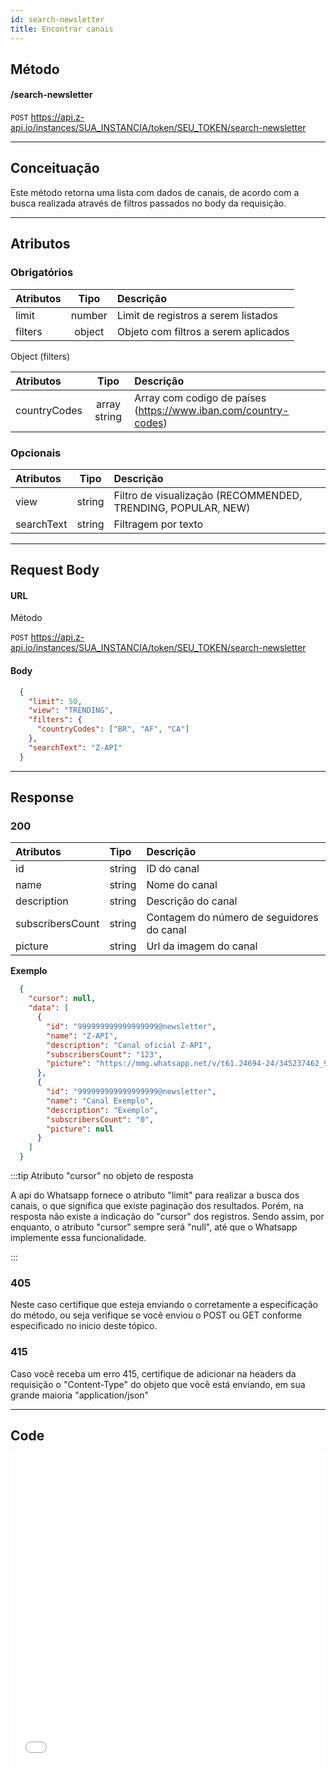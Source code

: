 ```yaml
---
id: search-newsletter
title: Encontrar canais
---
```


## Método

#### /search-newsletter

`POST` https://api.z-api.io/instances/SUA_INSTANCIA/token/SEU_TOKEN/search-newsletter

---

## Conceituação

Este método retorna uma lista com dados de canais, de acordo com a busca realizada através de filtros passados no body da requisição.

---

## Atributos

### Obrigatórios

| Atributos   |  Tipo  | Descrição                            |
| :---------  | :----: | :----------------------------------- |
| limit       | number | Limit de registros a serem listados  |
| filters     | object | Objeto com filtros a serem aplicados |

Object (filters)

| Atributos     |  Tipo        | Descrição                                                       |
| :---------    | :----------: | :-------------------------------------------------------------- |
| countryCodes  | array string | Array com codigo de países (https://www.iban.com/country-codes) |

### Opcionais

| Atributos    |  Tipo        | Descrição                                                    |
| :----------- | :----------: | :----------------------------------------------------------- |
| view         | string       | Filtro de visualização (RECOMMENDED, TRENDING, POPULAR, NEW) |
| searchText   | string       | Filtragem por texto                                          |

---

## Request Body

#### URL

Método

`POST` https://api.z-api.io/instances/SUA_INSTANCIA/token/SEU_TOKEN/search-newsletter

#### Body

```json
  {
    "limit": 50,
    "view": "TRENDING",
    "filters": { 
      "countryCodes": ["BR", "AF", "CA"]
    },
    "searchText": "Z-API"
  }
```

---

## Response

### 200

| Atributos          | Tipo        | Descrição                                                    |
| :----------------- | :---------- | :----------------------------------------------------------- |
| id                 | string      | ID do canal                                                  |
| name               | string      | Nome do canal                                                |
| description        | string      | Descrição do canal                                           |
| subscribersCount   | string      | Contagem do número de seguidores do canal                    |
| picture            | string      | Url da imagem do canal                                       |


**Exemplo**

```json
  {
    "cursor": null,
    "data": [
      {
        "id": "999999999999999999@newsletter",
        "name": "Z-API",
        "description": "Canal oficial Z-API",
        "subscribersCount": "123",
        "picture": "https://mmg.whatsapp.net/v/t61.24694-24/345237462_968463277797373_5339431038113115975_n.jpg?stp=dst-jpg_s192x192&ccb=11-4&oh=01_AdTMyhA5kdwCdSqV0v784czJ1dHP_nkNhJ8TdgnANHro7Q&oe=651E6909&_nc_sid=000000&_nc_cat=109"
      },
      {
        "id": "999999999999999999@newsletter",
        "name": "Canal Exemplo",
        "description": "Exemplo",
        "subscribersCount": "0",
        "picture": null
      }
    ]
  }
```

:::tip Atributo "cursor" no objeto de resposta

A api do Whatsapp fornece o atributo "limit" para realizar a busca dos canais, o que significa que existe paginação dos resultados. Porém, na resposta não existe a indicação do "cursor" dos registros. Sendo assim, por enquanto, o atributo "cursor" sempre será "null", até que o Whatsapp implemente essa funcionalidade.

:::

### 405

Neste caso certifique que esteja enviando o corretamente a especificação do método, ou seja verifique se você enviou o POST ou GET conforme especificado no inicio deste tópico.

### 415

Caso você receba um erro 415, certifique de adicionar na headers da requisição o "Content-Type" do objeto que você está enviando, em sua grande maioria "application/json"

<!-- 
## Webhook Response

Link para a response do webhook (ao receber)

[Webhook](../webhooks/on-message-received#response) -->

---

## Code

<iframe src="//api.apiembed.com/?source=https://raw.githubusercontent.com/Z-API/z-api-docs/main/json-examples/search-newsletter.json&targets=all" frameborder="0" scrolling="no" width="100%" height="500px" seamless></iframe>
